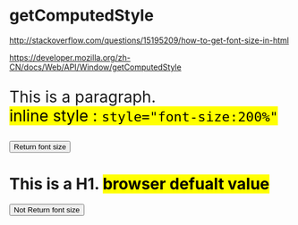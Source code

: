# getComputedStyle



http://stackoverflow.com/questions/15195209/how-to-get-font-size-in-html

https://developer.mozilla.org/zh-CN/docs/Web/API/Window/getComputedStyle








<p id="fp" style="font-size:200%">
    This is a paragraph. <br>
    <mark>inline style : <code>style="font-size:200%"</code></mark>
</p>
<button type="button" onclick="tureFunc()">Return font size</button>
<h1 id="fh">
    This is a H1. <mark>browser defualt value</mark>
</h1>
<button type="button" onclick="myFunction()">Not Return font size</button>
<script>
    function tureFunc() {
        alert(document.getElementById("fp").style.fontSize);
    }
    function falseFunc() {
        alert(document.getElementById("fh").style.fontSize);
    }
</script>


















